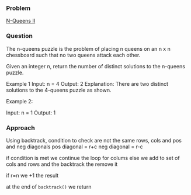 ### Problem
[N-Queens II](https://leetcode.com/problems/n-queens-ii/description/)

### Question
The n-queens puzzle is the problem of placing n queens on an n x n chessboard such that no two queens attack each other.

Given an integer n, return the number of distinct solutions to the n-queens puzzle.

Example 1
Input: n = 4
Output: 2
Explanation: There are two distinct solutions to the 4-queens puzzle as shown.

Example 2:

Input: n = 1
Output: 1
### Approach
Using backtrack, condition to check are not the same rows, cols and pos and neg diagonals
pos diagonal = r+c
neg diagonal = r-c

if condition is met we continue the loop for colums else we add to set of cols and rows and the backtrack the remove it

if r=n we +1 the result

at the end of `backtrack()` we return 